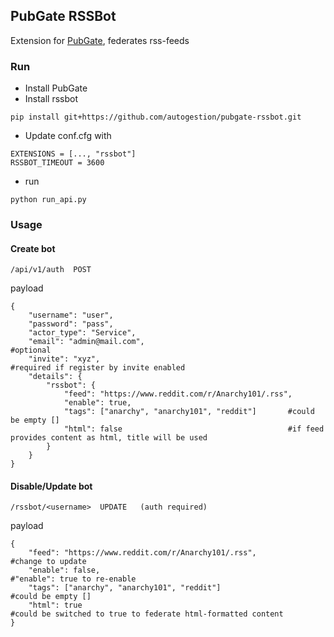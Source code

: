 ## PubGate RSSBot
Extension for [PubGate](https://github.com/autogestion/pubgate), federates rss-feeds

### Run

 - Install PubGate
 - Install rssbot
 ```
 pip install git+https://github.com/autogestion/pubgate-rssbot.git

```
 - Update conf.cfg with
```
EXTENSIONS = [..., "rssbot"]
RSSBOT_TIMEOUT = 3600
```
 - run 
```
python run_api.py

```


### Usage

#### Create bot
```
/api/v1/auth  POST
```
payload
```
{
	"username": "user",
	"password": "pass",
	"actor_type": "Service",
	"email": "admin@mail.com",                                     #optional
	"invite": "xyz",                                               #required if register by invite enabled
	"details": {
		"rssbot": {
			"feed": "https://www.reddit.com/r/Anarchy101/.rss",
			"enable": true,
			"tags": ["anarchy", "anarchy101", "reddit"]       #could be empty []
			"html": false                                     #if feed provides content as html, title will be used
		}
	}
}
```

#### Disable/Update bot
```
/rssbot/<username>  UPDATE   (auth required)
```
payload
```
{
    "feed": "https://www.reddit.com/r/Anarchy101/.rss",           #change to update
    "enable": false,                                              #"enable": true to re-enable
    "tags": ["anarchy", "anarchy101", "reddit"]                   #could be empty []
    "html": true                                                  #could be switched to true to federate html-formatted content
}
```
